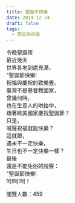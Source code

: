 ```yaml
---
title: 聖誕不快樂
date: 2014-12-24
draft: false
tags:
  - 節日與祝福
---
```

令晚聖誕夜  
最近幾夭  
世界各地到處充滿，  
"聖誕節快樂!  
祝福與慶祝的歡樂舋。  
臺灣不是基督教國家，  
曾幾何時，  
也在生意人的哄抬中，  
跟著歐美國家慶祝聖誕節？  
只是，  
喊聲祝褔就能怏樂？  
這就跟，  
遇未不一定快樂，  
生日也不一定快樂一樣？  
最後  
還是不能免俗的說聲：  
"聖誕節快樂!  
呵!呵!呵！  


閱覽人數：459